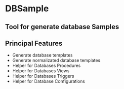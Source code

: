# DBSample

## Tool for generate database Samples

## Principal Features

- Generate database templates
- Generate normalizated database templates
- Helper for Databases Procedures
- Helper for Databases Views
- Helper for Databases Triggers
- Helper for Database Configurations
